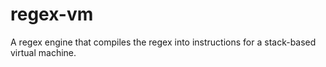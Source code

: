 # regex-vm

A regex engine that compiles the regex into instructions for a stack-based virtual machine.
